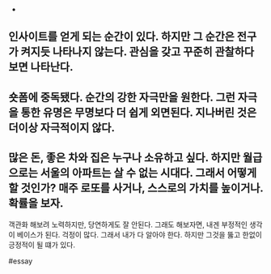 - 

인사이트를 얻게 되는 순간이 있다.
하지만 그 순간은 전구가 켜지듯 나타나지 않는다.
관심을 갖고 꾸준히 관찰하다보면 나타난다.
- 

숏폼에 중독됐다.
순간의 강한 자극만을 원한다.
그런 자극을 통한 유명은 무명보다 더 쉽게 외면된다.
지나버린 것은 더이상 자극적이지 않다.
- 

많은 돈, 좋은 차와 집은 누구나 소유하고 싶다.
하지만 월급으로는 서울의 아파트는 살 수 없는 시대다.
그래서 어떻게 할 것인가?
매주 로또를 사거나, 스스로의 가치를 높이거나.
확률을 보자.
- 

객관화 해보려 노력하지만,
당연하게도 잘 안된다.
그래도 해보자면, 
내겐 부정적인 생각이 베이스가 된다.
걱정이 많다.
그래서 내가 다 알아야 한다.
하지만 그것을 뚫고 한없이 긍정적이 될 떄가 있다.

#essay 
